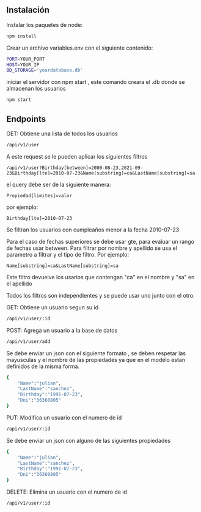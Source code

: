 
## Instalación

Instalar los paquetes de node:

```sh
npm install
```

Crear un archivo variables.env con el siguiente contenido:

```sh
PORT=YOUR_PORT
HOST=YOUR_IP
BD_STORAGE='yourdatabase.db'
```

iniciar el servidor con npm start , este comando creara el .db donde se almacenan los usuarios

```sh
npm start
```

## Endpoints

GET: Obtiene una lista de todos los usuarios
```sh
/api/v1/user
```
A este request se le pueden aplicar los siguientes filtros
```
/api/v1/user?Birthday[between]=2000-08-23,2021-09-23&Birthday[lte]=2010-07-23&Name[substring]=ca&LastName[substring]=sa
```

el query debe ser de la siguiente manera:
```
Propiedad[limites]=valor
```
por ejemplo:
```
Birthday[lte]=2010-07-23
```
Se filtran los usuarios con cumpleaños menor a la fecha 2010-07-23

Para el caso de fechas superiores se debe usar gte, para evaluar un rango de fechas usar between.
Para filtrar por nombre y apellido se usa el parametro a filtrar y el tipo de filtro.
Por ejemplo:

```
Name[substring]=ca&LastName[substring]=sa
```
Este filtro devuelve los usarios que contengan "ca" en el nombre y "sa" en el apellido

Todos los filtros son independientes y se puede usar uno junto con el otro.

GET: Obtiene un usuario segun su id
```sh
/api/v1/user/:id
```
POST: Agrega un usuario a la base de datos
```sh
/api/v1/user/add
```
Se debe enviar un json con el siguiente formato , se deben respetar las mayusculas y el nombre de las propiedades ya que en el modelo estan definidos de la misma forma.
```sh
{
	"Name":"julian",
	"LastName":"sanchez",
	"Birthday":"1991-07-23",
	"Dni":"36360805"
}

```
PUT: Modifica un usuario con el numero de id
```sh
/api/v1/user/:id
```
Se debe enviar un json con alguno de las siguientes propiedades
```sh
{
	"Name":"julian",
	"LastName":"sanchez",
	"Birthday":"1991-07-23",
	"Dni":"36360805"
}
```

DELETE: Elimina un usuario con el numero de id
```sh
/api/v1/user/:id
```

